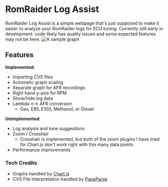 ﻿# RomRaider Log Assist
RomRaider Log Assist is a simple webpage that's just supposed to make it easier to analyze your RomRaider logs for ECU tuning. Currently still early in development: code likely has quality issues and some expected features may not be here.
![A sample graph](https://experiments.bennottelling.com/RR/pics/demo.gif)

## Features
**Implemented:**

 - Importing CVS files
 - Automatic graph scaling
 - Separate graph for AFR recordings
 - Right hand y-axis for RPM
 - Show/hide log data
 - Lambda <--> AFR  conversion
   -  Gas, E85, E100, Methanol, or Diesel

**Unimplemented**

 - Log analysis and tune suggestions
 - Zoom / Crosshair
   - Crosshair is implemented, but both of the zoom plugins I have tried for Chart.js don't work right with this many data points
 - Performance improvements

### Tech Credits

 - Graphs handled by [Chart.js](https://www.chartjs.org/)
 - CVS File interpretation handled by [PapaParse](https://github.com/mholt/PapaParse)
